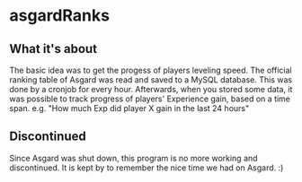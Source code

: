 asgardRanks
===========

## What it's about
The basic idea was to get the progess of players leveling speed. The official ranking table of Asgard was read and saved to a MySQL database. This was done by a cronjob for every hour. Afterwards, when you stored some data, it was possible to track progress of players' Experience gain, based on a time span. e.g. "How much Exp did player X gain in the last 24 hours"

## Discontinued
Since Asgard was shut down, this program is no more working and discontinued.
It is kept by to remember the nice time we had on Asgard. :)
